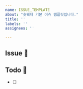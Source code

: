 ```yaml
---
name: ISSUE_TEMPLATE
about: "숏웨더 기본 이슈 템플릿입니다."
title: ''
labels: ''
assignees: ''

---
```


## Issue 📌

## Todo 📝
- [ ]
